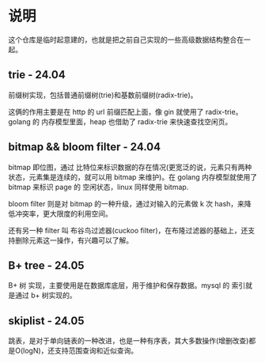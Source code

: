# 说明

这个仓库是临时起意建的，也就是把之前自己实现的一些高级数据结构整合在一起。

## trie - 24.04

前缀树实现，包括普通前缀树(trie)和基数前缀树(radix-trie)。

这俩的作用主要是在 http 的 url 前缀匹配上面，像 gin 就使用了 radix-trie。golang 的 内存模型里面，heap 也借助了 radix-trie 来快速查找空闲页。

## bitmap && bloom filter - 24.04

bitmap 即位图，通过 比特位来标识数据的存在情况(更宽泛的说，元素只有两种状态，元素集是连续的，就可以用 bitmap 来维护)。在 golang 内存模型就使用了 bitmap 来标识 page 的 空闲状态，linux 同样使用 bitmap.

bloom filter 则是对 bitmap 的一种升级，通过对输入的元素做 k 次 hash，来降低冲突率，更大限度的利用空间。

还有另一种 filter 叫 布谷鸟过滤器(cuckoo filter)，在布隆过滤器的基础上，还支持删除元素这一操作，有兴趣可以了解。

## B+ tree - 24.05

B+ 树 实现，主要使用是在数据库底层，用于维护和保存数据。mysql 的 索引就是通过 b+ 树实现的。

## skiplist - 24.05

跳表，是对于单向链表的一种改进，也是一种有序表，其大多数操作(增删改查)都是O(logN)，还支持范围查询和近似查询。



